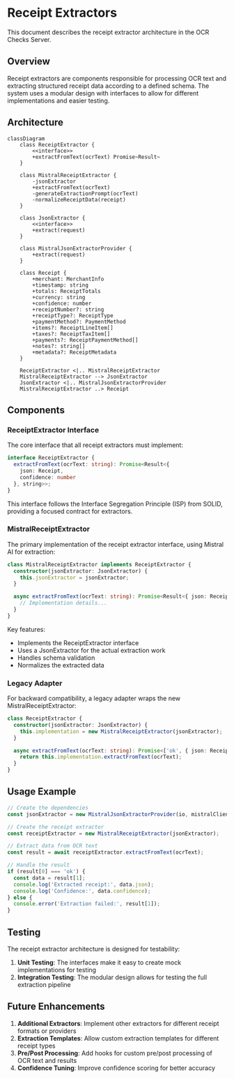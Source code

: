# Receipt Extractors

This document describes the receipt extractor architecture in the OCR Checks Server.

## Overview

Receipt extractors are components responsible for processing OCR text and extracting structured receipt data according to a defined schema. The system uses a modular design with interfaces to allow for different implementations and easier testing.

## Architecture

```mermaid
classDiagram
    class ReceiptExtractor {
        <<interface>>
        +extractFromText(ocrText) Promise~Result~
    }
    
    class MistralReceiptExtractor {
        -jsonExtractor
        +extractFromText(ocrText)
        -generateExtractionPrompt(ocrText)
        -normalizeReceiptData(receipt)
    }
    
    class JsonExtractor {
        <<interface>>
        +extract(request)
    }
    
    class MistralJsonExtractorProvider {
        +extract(request)
    }
    
    class Receipt {
        +merchant: MerchantInfo
        +timestamp: string
        +totals: ReceiptTotals
        +currency: string
        +confidence: number
        +receiptNumber?: string
        +receiptType?: ReceiptType
        +paymentMethod?: PaymentMethod
        +items?: ReceiptLineItem[]
        +taxes?: ReceiptTaxItem[]
        +payments?: ReceiptPaymentMethod[]
        +notes?: string[]
        +metadata?: ReceiptMetadata
    }
    
    ReceiptExtractor <|.. MistralReceiptExtractor
    MistralReceiptExtractor --> JsonExtractor
    JsonExtractor <|.. MistralJsonExtractorProvider
    MistralReceiptExtractor ..> Receipt
```

## Components

### ReceiptExtractor Interface

The core interface that all receipt extractors must implement:

```typescript
interface ReceiptExtractor {
  extractFromText(ocrText: string): Promise<Result<{ 
    json: Receipt, 
    confidence: number 
  }, string>>;
}
```

This interface follows the Interface Segregation Principle (ISP) from SOLID, providing a focused contract for extractors.

### MistralReceiptExtractor

The primary implementation of the receipt extractor interface, using Mistral AI for extraction:

```typescript
class MistralReceiptExtractor implements ReceiptExtractor {
  constructor(jsonExtractor: JsonExtractor) {
    this.jsonExtractor = jsonExtractor;
  }

  async extractFromText(ocrText: string): Promise<Result<{ json: Receipt, confidence: number }, string>> {
    // Implementation details...
  }
}
```

Key features:
- Implements the ReceiptExtractor interface
- Uses a JsonExtractor for the actual extraction work
- Handles schema validation
- Normalizes the extracted data

### Legacy Adapter

For backward compatibility, a legacy adapter wraps the new MistralReceiptExtractor:

```typescript
class ReceiptExtractor {
  constructor(jsonExtractor: JsonExtractor) {
    this.implementation = new MistralReceiptExtractor(jsonExtractor);
  }

  async extractFromText(ocrText: string): Promise<['ok', { json: Receipt, confidence: number }] | ['error', string]> {
    return this.implementation.extractFromText(ocrText);
  }
}
```

## Usage Example

```typescript
// Create the dependencies
const jsonExtractor = new MistralJsonExtractorProvider(io, mistralClient);

// Create the receipt extractor
const receiptExtractor = new MistralReceiptExtractor(jsonExtractor);

// Extract data from OCR text
const result = await receiptExtractor.extractFromText(ocrText);

// Handle the result
if (result[0] === 'ok') {
  const data = result[1];
  console.log('Extracted receipt:', data.json);
  console.log('Confidence:', data.confidence);
} else {
  console.error('Extraction failed:', result[1]);
}
```

## Testing

The receipt extractor architecture is designed for testability:

1. **Unit Testing**: The interfaces make it easy to create mock implementations for testing
2. **Integration Testing**: The modular design allows for testing the full extraction pipeline

## Future Enhancements

1. **Additional Extractors**: Implement other extractors for different receipt formats or providers
2. **Extraction Templates**: Allow custom extraction templates for different receipt types
3. **Pre/Post Processing**: Add hooks for custom pre/post processing of OCR text and results
4. **Confidence Tuning**: Improve confidence scoring for better accuracy